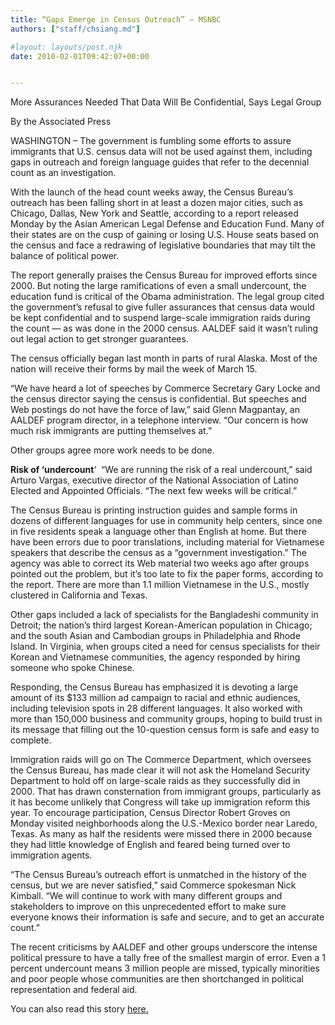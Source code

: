 ```yaml
---
title: “Gaps Emerge in Census Outreach” – MSNBC
authors: ["staff/chsiang.md"]

#layout: layouts/post.njk
date: 2010-02-01T09:42:07+00:00


---
```


More Assurances Needed That Data Will Be Confidential, Says Legal Group

By the Associated Press

WASHINGTON – The government is fumbling some efforts to assure immigrants that U.S. census data will not be used against them, including gaps in outreach and foreign language guides that refer to the decennial count as an investigation.

With the launch of the head count weeks away, the Census Bureau’s outreach has been falling short in at least a dozen major cities, such as Chicago, Dallas, New York and Seattle, according to a report released Monday by the Asian American Legal Defense and Education Fund. Many of their states are on the cusp of gaining or losing U.S. House seats based on the census and face a redrawing of legislative boundaries that may tilt the balance of political power.

The report generally praises the Census Bureau for improved efforts since 2000. But noting the large ramifications of even a small undercount, the education fund is critical of the Obama administration. The legal group cited the government’s refusal to give fuller assurances that census data would be kept confidential and to suspend large-scale immigration raids during the count — as was done in the 2000 census. AALDEF said it wasn’t ruling out legal action to get stronger guarantees.

The census officially began last month in parts of rural Alaska. Most of the nation will receive their forms by mail the week of March 15.

“We have heard a lot of speeches by Commerce Secretary Gary Locke and the census director saying the census is confidential. But speeches and Web postings do not have the force of law,” said Glenn Magpantay, an AALDEF program director, in a telephone interview. “Our concern is how much risk immigrants are putting themselves at.”

Other groups agree more work needs to be done.

**Risk of ‘undercount**‘ 
“We are running the risk of a real undercount,” said Arturo Vargas, executive director of the National Association of Latino Elected and Appointed Officials. “The next few weeks will be critical.”

The Census Bureau is printing instruction guides and sample forms in dozens of different languages for use in community help centers, since one in five residents speak a language other than English at home. But there have been errors due to poor translations, including material for Vietnamese speakers that describe the census as a “government investigation.”
The agency was able to correct its Web material two weeks ago after groups pointed out the problem, but it’s too late to fix the paper forms, according to the report. There are more than 1.1 million Vietnamese in the U.S., mostly clustered in California and Texas.

Other gaps included a lack of specialists for the Bangladeshi community in Detroit; the nation’s third largest Korean-American population in Chicago; and the south Asian and Cambodian groups in Philadelphia and Rhode Island. In Virginia, when groups cited a need for census specialists for their Korean and Vietnamese communities, the agency responded by hiring someone who spoke Chinese.

Responding, the Census Bureau has emphasized it is devoting a large amount of its $133 million ad campaign to racial and ethnic audiences, including television spots in 28 different languages. It also worked with more than 150,000 business and community groups, hoping to build trust in its message that filling out the 10-question census form is safe and easy to complete.

Immigration raids will go on The Commerce Department, which oversees the Census Bureau, has made clear it will not ask the Homeland Security Department to hold off on large-scale raids as they successfully did in 2000. That has drawn consternation from immigrant groups, particularly as it has become unlikely that Congress will take up immigration reform this year.
To encourage participation, Census Director Robert Groves on Monday visited neighborhoods along the U.S.-Mexico border near Laredo, Texas. As many as half the residents were missed there in 2000 because they had little knowledge of English and feared being turned over to immigration agents.

“The Census Bureau’s outreach effort is unmatched in the history of the census, but we are never satisfied,” said Commerce spokesman Nick Kimball. “We will continue to work with many different groups and stakeholders to improve on this unprecedented effort to make sure everyone knows their information is safe and secure, and to get an accurate count.”

The recent criticisms by AALDEF and other groups underscore the intense political pressure to have a tally free of the smallest margin of error. Even a 1 percent undercount means 3 million people are missed, typically minorities and poor people whose communities are then shortchanged in political representation and federal aid.

You can also read this story [here.][1]

[1]: https://www.msnbc.msn.com/id/35186836/%22%20https://www.msnbc.msn.com/id/35186836/

